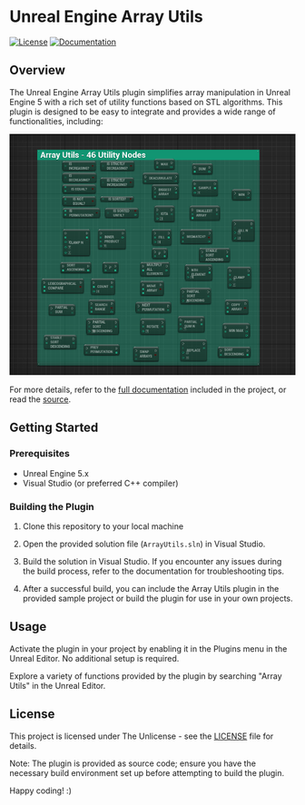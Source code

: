 # Unreal Engine Array Utils

[![License](https://img.shields.io/badge/license-MIT-blue.svg)](LICENSE)
[![Documentation](https://img.shields.io/badge/documentation-yes-green.svg)](LUGIN\docs.pdf)

## Overview

The Unreal Engine Array Utils plugin simplifies array manipulation in Unreal Engine 5 with a rich set of utility functions based on STL algorithms. This plugin is designed to be easy to integrate and provides a wide range of functionalities, including:

![Overview](utilsimg.png)

For more details, refer to the [full documentation](docs.pdf) included in the project, or read the [source](https://github.com/pyoneerC/Array-Utils/blob/main/Plugins/Numeric/Source/Numeric/Private/NumericBPLibrary.cpp).

## Getting Started

### Prerequisites

- Unreal Engine 5.x
- Visual Studio (or preferred C++ compiler)

### Building the Plugin

1. Clone this repository to your local machine

2. Open the provided solution file (`ArrayUtils.sln`) in Visual Studio.

3. Build the solution in Visual Studio. If you encounter any issues during the build process, refer to the documentation for troubleshooting tips.

4. After a successful build, you can include the Array Utils plugin in the provided sample project or build the plugin for use in your own projects.

## Usage

Activate the plugin in your project by enabling it in the Plugins menu in the Unreal Editor. No additional setup is required.

Explore a variety of functions provided by the plugin by searching "Array Utils" in the Unreal Editor.

## License

This project is licensed under The Unlicense - see the [LICENSE](LICENSE.md) file for details.

Note: The plugin is provided as source code; ensure you have the necessary build environment set up before attempting to build the plugin.

Happy coding! :)
